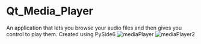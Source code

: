 # Qt_Media_Player
An application that lets you browse your audio files and then gives you control to play them. Created using PySide6
![mediaPlayer](https://github.com/HaydenGuy/Qt_Media_Player/assets/89313425/77fec916-e173-4fe4-90f0-6ae1f27ec20f)
![mediaPlayer2](https://github.com/HaydenGuy/Qt_Media_Player/assets/89313425/15c74384-c82e-4b66-87aa-6920b4ea6abf)
